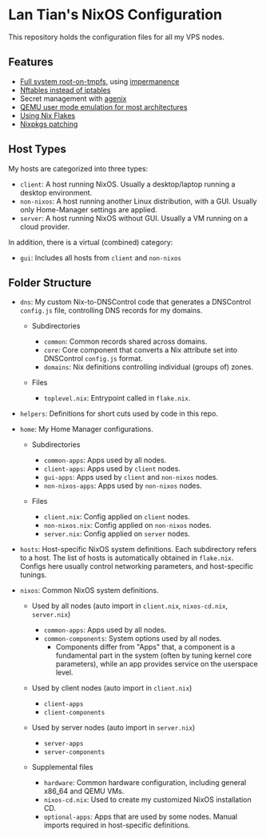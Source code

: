 # Lan Tian's NixOS Configuration

This repository holds the configuration files for all my VPS nodes.

## Features

- [Full system root-on-tmpfs](nixos/common-components/impermanence.nix), using [impermanence](https://github.com/nix-community/impermanence)
- [Nftables instead of iptables](nixos/server-components/nftables.nix)
- Secret management with [agenix](https://github.com/ryantm/agenix)
- [QEMU user mode emulation for most architectures](nixos/common-components/qemu-user-static.nix)
- [Using Nix Flakes](flake.nix)
- [Nixpkgs patching](flake.nix)

## Host Types

My hosts are categorized into three types:

- `client`: A host running NixOS. Usually a desktop/laptop running a desktop environment.
- `non-nixos`: A host running another Linux distribution, with a GUI. Usually only Home-Manager settings are applied.
- `server`: A host running NixOS without GUI. Usually a VM running on a cloud provider.

In addition, there is a virtual (combined) category:

- `gui`: Includes all hosts from `client` and `non-nixos`

## Folder Structure

- `dns`: My custom Nix-to-DNSControl code that generates a DNSControl `config.js` file, controlling DNS records for my domains.
  - Subdirectories
    - `common`: Common records shared across domains.
    - `core`: Core component that converts a Nix attribute set into DNSControl `config.js` format.
    - `domains`: Nix definitions controlling individual (groups of) zones.

  - Files
    - `toplevel.nix`: Entrypoint called in `flake.nix`.

- `helpers`: Definitions for short cuts used by code in this repo.

- `home`: My Home Manager configurations.
  - Subdirectories
    - `common-apps`: Apps used by all nodes.
    - `client-apps`: Apps used by `client` nodes.
    - `gui-apps`: Apps used by `client` and `non-nixos` nodes.
    - `non-nixos-apps`: Apps used by `non-nixos` nodes.

  - Files
    - `client.nix`: Config applied on `client` nodes.
    - `non-nixos.nix`: Config applied on `non-nixos` nodes.
    - `server.nix`: Config applied on `server` nodes.

- `hosts`: Host-specific NixOS system definitions. Each subdirectory refers to a host. The list of hosts is automatically obtained in `flake.nix`. Configs here usually control networking parameters, and host-specific tunings.

- `nixos`: Common NixOS system definitions.
  - Used by all nodes (auto import in `client.nix`, `nixos-cd.nix`, `server.nix`)
    - `common-apps`: Apps used by all nodes.
    - `common-components`: System options used by all nodes.
      - Components differ from "Apps" that, a component is a fundamental part in the system (often by tuning kernel core parameters), while an app provides service on the userspace level.

  - Used by client nodes (auto import in `client.nix`)
    - `client-apps`
    - `client-components`

  - Used by server nodes (auto import in `server.nix`)
    - `server-apps`
    - `server-components`

  - Supplemental files
    - `hardware`: Common hardware configuration, including general x86_64 and QEMU VMs.
    - `nixos-cd.nix`: Used to create my customized NixOS installation CD.
    - `optional-apps`: Apps that are used by some nodes. Manual imports required in host-specific definitions.
